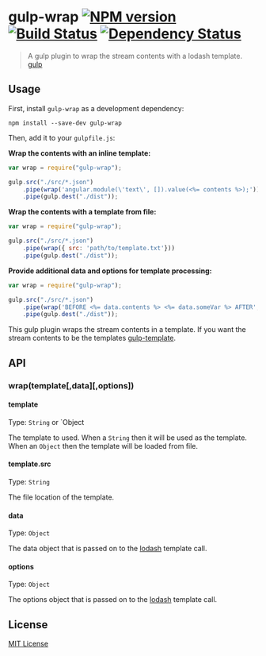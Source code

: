 # gulp-wrap [![NPM version][npm-image]][npm-url] [![Build Status][travis-image]][travis-url] [![Dependency Status][depstat-image]][depstat-url]

> A gulp plugin to wrap the stream contents with a lodash template. [gulp](https://github.com/gulpjs/gulp)

## Usage

First, install `gulp-wrap` as a development dependency:

```shell
npm install --save-dev gulp-wrap
```

Then, add it to your `gulpfile.js`:

**Wrap the contents with an inline template:**

```javascript
var wrap = require("gulp-wrap");

gulp.src("./src/*.json")
	.pipe(wrap('angular.module(\'text\', []).value(<%= contents %>);'))
	.pipe(gulp.dest("./dist"));
```

**Wrap the contents with a template from file:**

```javascript
var wrap = require("gulp-wrap");

gulp.src("./src/*.json")
	.pipe(wrap({ src: 'path/to/template.txt'}))
	.pipe(gulp.dest("./dist"));
```

**Provide additional data and options for template processing:**

```javascript
var wrap = require("gulp-wrap");

gulp.src("./src/*.json")
	.pipe(wrap('BEFORE <%= data.contents %> <%= data.someVar %> AFTER', { someVar: 'someVal'}, { variable: 'data' }))
	.pipe(gulp.dest("./dist"));
```

This gulp plugin wraps the stream contents in a template. If you want the stream contents to be the templates [gulp-template](https://github.com/sindresorhus/gulp-template).

## API

### wrap(template\[,data\]\[,options\])

#### template
Type: `String` or `Object

The template to used. When a `String` then it will be used as the template. When an `Object` then the template will be loaded from file.

#### template.src
Type: `String`

The file location of the template.

#### data
Type: `Object`

The data object that is passed on to the [lodash](http://lodash.com/docs#template) template call.

#### options
Type: `Object`

The options object that is passed on to the [lodash](http://lodash.com/docs#template) template call.

## License

[MIT License](http://en.wikipedia.org/wiki/MIT_License)

[npm-url]: https://npmjs.org/package/gulp-wrap
[npm-image]: https://badge.fury.io/js/gulp-wrap.png

[travis-url]: http://travis-ci.org/adamayres/gulp-wrap
[travis-image]: https://secure.travis-ci.org/adamayres/gulp-wrap.png?branch=master

[depstat-url]: https://david-dm.org/adamayres/gulp-wrap
[depstat-image]: https://david-dm.org/adamayres/gulp-wrap.png
